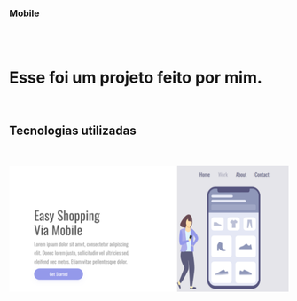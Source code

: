 ### Mobile
<br>
<br>
<h1>Esse foi um projeto feito por mim.</h1>
<br>
<h2>Tecnologias utilizadas</h2>
<br>


<br>
<img src="https://github.com/Fagwndes/Projeto-Mobile/blob/main/img/Captura%20de%20tela%202025-04-02%20195748.png?raw=true" />
